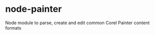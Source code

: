node-painter
============

Node module to parse, create and edit common Corel Painter content formats
